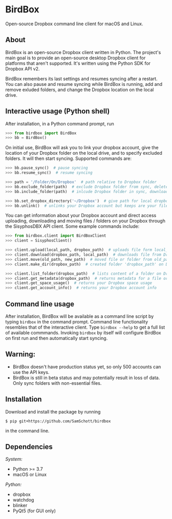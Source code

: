 # BirdBox
Open-source Dropbox command line client for macOS and Linux.

## About
BirdBox is an open-source Dropbox client written in Python. The project's main goal is to provide an open-source desktop Dropbox client for platforms that aren't supported. It's written using the Python SDK for Dropbox API v2.

BirdBox remembers its last settings and resumes syncing after a restart. You can also pause and resume syncing while BirdBox is running, add and remove exluded folders, and change the Dropbox location on the local drive.

## Interactive usage (Python shell)

After installation, in a Python command prompt, run
```Python
>>> from birdbox import BirdBox
>>> bb = BirdBox()
```
On initial use, BirdBox will ask you to link your dropbox account, give the location of your Dropbox folder on the local drive, and to specify excluded folders. It will then start syncing. Supported commands are:

```Python
>>> bb.pause_sync()  # pause syncing
>>> bb.resume_sync()  # resume syncing

>>> path = '/Folder/On/Dropbox'  # path relative to Dropbox folder
>>> bb.exclude_folder(path)  # exclude Dropbox folder from sync, delete locally
>>> bb.include_folder(path)  # inlcude Dropbox folder in sync, download its contents

>>> bb.set_dropbox_directory('~/Dropbox')  # give path for local dropbox folder
>>> bb.unlink()  # unlinks your Dropbox account but keeps are your files
```

You can get information about your Dropbox account and direct access uploading, downloading and moving files / folders on your Dropbox through the SisyphosDBX API client. Some example commands include:

```Python
>>> from birdbox.client import BirdBoxClient
>>> client = SisyphosClient()

>>> client.upload(local_path, dropbox_path)  # uploads file form local_path to Dropbox
>>> client.download(dropbox_path, local_path)  # downloads file from Dropbox to local_path
>>> client.move(old_path, new_path)  # moved file or folder from old_path to new_path on Dropbox
>>> client.make_dir(dropbox_path)  # created folder 'dropbox_path' on Dropbox

>>> client.list_folder(dropbox_path)  # lists content of a folder on Dropbox
>>> client.get_metadata(dropbox_path)  # returns metadata for a file or folder on Dropbox
>>> client.get_space_usage()  # returns your Dropbox space usage
>>> client.get_account_info()  # returns your Dropbox account info
```

## Command line usage
After installation, BirdBox will be available as a command line script by typing `birdbox` in the command prompt. Command line functionality resembles that of the interactive client. Type `birdbox --help` to get a full list of available commmands. Invoking `birdbox` by itself will configure BirdBox on first run and then automatically start syncing.

## Warning:
- BirdBox doesn't have production status yet, so only 500 accounts can use the API keys.
- BirdBox is still in beta status and may potentially result in loss of data. Only sync folders with non-essential files.

## Installation
Download and install the package by running
```console
$ pip git+https://github.com/SamSchott/birdbox
```
in the command line.

## Dependencies
*System:*
- Python >= 3.7
- macOS or Linux

*Python:*
- dropbox
- watchdog
- blinker
- PyQt5 (for GUI only)
